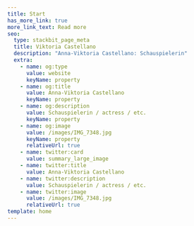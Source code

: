 ```yaml
---
title: Start
has_more_link: true
more_link_text: Read more
seo:
  type: stackbit_page_meta
  title: Viktoria Castellano
  description: "Anna-Viktoria Castellano: Schauspielerin"
  extra:
    - name: og:type
      value: website
      keyName: property
    - name: og:title
      value: Anna-Viktoria Castellano
      keyName: property
    - name: og:description
      value: Schauspielerin / actress / etc.
      keyName: property
    - name: og:image
      value: /images/IMG_7348.jpg
      keyName: property
      relativeUrl: true
    - name: twitter:card
      value: summary_large_image
    - name: twitter:title
      value: Anna-Viktoria Castellano
    - name: twitter:description
      value: Schauspielerin / actress / etc.
    - name: twitter:image
      value: /images/IMG_7348.jpg
      relativeUrl: true
template: home
---
```

